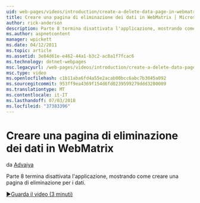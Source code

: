 ```yaml
---
uid: web-pages/videos/introduction/create-a-delete-data-page-in-webmatrix
title: Creare una pagina di eliminazione dei dati in WebMatrix | Microsoft Docs
author: rick-anderson
description: Parte 8 termina disattivata l'applicazione, mostrando come creare una pagina di eliminazione per i dati.
ms.author: aspnetcontent
manager: wpickett
ms.date: 04/12/2011
ms.topic: article
ms.assetid: 3e84d61e-e462-44a1-b3c2-ac8a1f7fcac6
ms.technology: dotnet-webpages
msc.legacyurl: /web-pages/videos/introduction/create-a-delete-data-page-in-webmatrix
msc.type: video
ms.openlocfilehash: c1b11aba6fd4a55e2acab00bcc6abc7b3045a092
ms.sourcegitcommit: 953ff9ea4369f154d6fd0239599279ddd3280009
ms.translationtype: MT
ms.contentlocale: it-IT
ms.lasthandoff: 07/03/2018
ms.locfileid: "37383396"
---
```

<a name="create-a-delete-data-page-in-webmatrix"></a>Creare una pagina di eliminazione dei dati in WebMatrix
====================
da [Advaiya](https://twitter.com/Advaiyasolns)

Parte 8 termina disattivata l'applicazione, mostrando come creare una pagina di eliminazione per i dati.

[&#9654;Guarda il video (3 minuti)](https://channel9.msdn.com/Blogs/ASP-NET-Site-Videos/create-a-delete-data-page-in-webmatrix)
